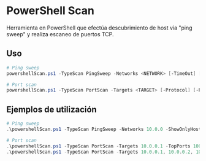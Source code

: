 # PowerShell Scan
Herramienta en PowerShell que efectúa descubrimiento de host via "ping sweep" y realiza escaneo de puertos TCP.

## Uso
```powershell
# Ping sweep
powershellScan.ps1 -TypeScan PingSweep -Networks <NETWORK> [-TimeOut] [-ShowOnlyHostUp]

# Port scan
powershellScan.ps1 -TypeScan PortScan -Targets <TARGET> [-Protocol] [-Ports] [-TopPorts] [-TimeOut] [-ShowClosedPorts]
```

## Ejemplos de utilización
```powershell
# Ping sweep
.\powershellScan.ps1 -TypeScan PingSweep -Networks 10.0.0 -ShowOnlyHostUp

# Port scan
.\powershellScan.ps1 -TypeScan PortScan -Targets 10.0.0.1 -TopPorts 1000
.\powershellScan.ps1 -TypeScan PortScan -Targets 10.0.0.1, 10.0.0.2, 10.0.0.3 -Ports 21,22,23,25,80,110,139,443,445,3389 -ShowClosedPort
```
